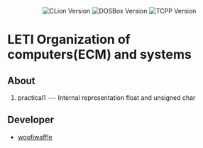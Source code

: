 <p align = "center">
  <img src = "https://img.shields.io/badge/CLion-2023.2.1-green" alt = "CLion Version">
  <img src = "https://img.shields.io/badge/1.01-DOSBox-blue?style=plastic" alt = "DOSBox Version">
  <img src = "https://img.shields.io/badge/TurboC%2B%2B-1.01-blue?style=plastic" alt = "TCPP Version">
</p>

# LETI Organization of computers(ECM) and systems

## About

1. practical1 --- Internal representation float and unsigned char
 
 ## Developer

*  [woofiwaffle](https://github.com/woofiwaffle)
